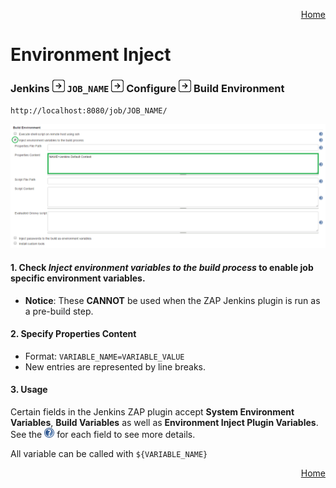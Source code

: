 <a href='https://github.com/JordanGS/zaproxy-plugin/tree/development#table-of-contents-'><div align="right">Home</div></a>

Environment Inject
==================

### Jenkins ![Image of Right Arrow](../images/arrow_right.png) `JOB_NAME` ![Image of Right Arrow](../images/arrow_right.png) Configure ![Image of Right Arrow](../images/arrow_right.png) Build Environment

`http://localhost:8080/job/JOB_NAME/`

![Image of Env Injector](../images/ENV_INJECTOR.png)

#### 1. Check <i>Inject environment variables to the build process</i> to enable job specific environment variables.

- <b>Notice</b>: These <b>CANNOT</b> be used when the ZAP Jenkins plugin is run as a pre-build step.

#### 2. Specify Properties Content

- Format: `VARIABLE_NAME=VARIABLE_VALUE`
- New entries are represented by line breaks.

#### 3. Usage

Certain fields in the Jenkins ZAP plugin accept <b>System Environment Variables</b>, <b>Build Variables</b> as well as <b>Environment Inject Plugin Variables</b>. See the ![Image of Help](../images/help.png) for each field to see more details.

All variable can be called with `${VARIABLE_NAME}` 

<a href='https://github.com/JordanGS/zaproxy-plugin/tree/development#table-of-contents-'><div align="right">Home</div></a>